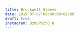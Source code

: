 ```yaml
---
title: Brockwell Sleeve
date: 2019-07-07T09:49:00+01:00
draft: true
instagram: BznpPsZnD_N
---
```



